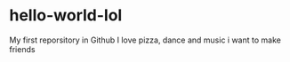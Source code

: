 # hello-world-lol
My first reporsitory in Github
I love pizza, dance and music
i want to make friends
